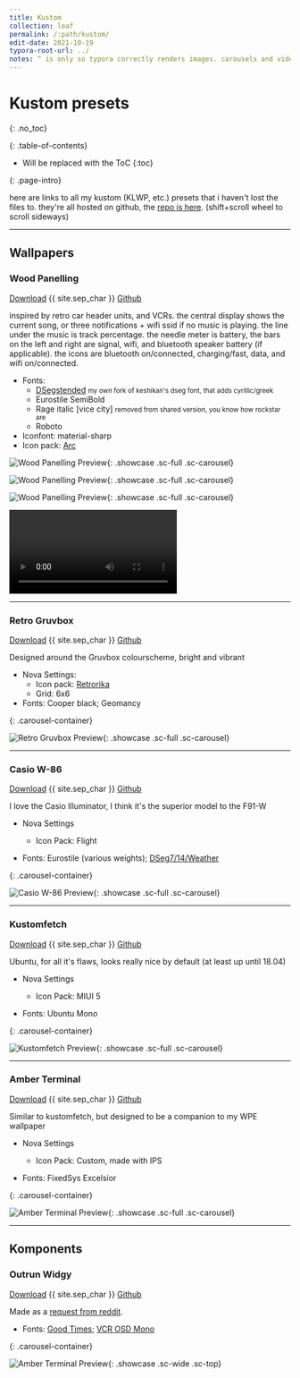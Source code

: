 ```yaml
---
title: Kustom
collection: leaf
permalink: /:path/kustom/
edit-date: 2021-10-19
typora-root-url: ../
notes: ^ is only so typora correctly renders images. carousels and videos need html
---
```


# Kustom presets
{: .no_toc}

<div class="contents-intro-container" markdown="1">

{: .table-of-contents}

* Will be replaced with the ToC
{:toc}

{: .page-intro}

here are links to all my kustom (KLWP, etc.) presets that i haven't lost the files to. they're all hosted on github, the [repo is here](https://github.com/ZeusOfTheCrows/kustom-presets). (shift+scroll wheel to scroll sideways)

</div>

---

## Wallpapers

### Wood Panelling

[Download](https://github.com/ZeusOfTheCrows/kustom-presets/raw/master/klwp/Wood_Panelling.klwp) {{ site.sep_char }} [Github](https://github.com/ZeusOfTheCrows/kustom-presets/blob/master/klwp/Wood_Panelling.klwp)

inspired by retro car header units, and VCRs. the central display  shows the  current song, or three notifications + wifi ssid if no music  is playing. the line under the music is track percentage. the needle  meter is  battery, the bars on the left and right are signal, wifi, and  bluetooth  speaker battery (if applicable). the icons are bluetooth  on/connected,  charging/fast, data, and wifi on/connected.

* Fonts:
	* [DSegstended](https://github.com/ZeusOfTheCrows/DSegstended/) <small class="weak">my own fork of keshikan's dseg font, that adds cyrillic/greek</small>
	* Eurostile SemiBold
	* Rage italic [vice city] <small class="weak">removed from shared version, you know how rockstar are</small>
	* Roboto
* Iconfont: material-sharp
* Icon pack: [Arc](https://play.google.com/store/apps/details?id=com.coccco28.arc)

<!-- invisible bit of html here. it's absolutely imperative it exists -->

<div class="carousel-container" markdown="1">

![Wood Panelling Preview](/assets/images/mobile/kustom/wood_panelling_01.png){: .showcase .sc-full .sc-carousel}

![Wood Panelling Preview](/assets/images/mobile/kustom/wood_panelling_02.png){: .showcase .sc-full .sc-carousel}

![Wood Panelling Preview](/assets/images/mobile/kustom/wood_panelling_03.png){: .showcase .sc-full .sc-carousel}

<video class="showcase sc-full sc-carousel" controls>
	<source src="/assets/images/mobile/kustom/wood_panelling_04.mp4" alt="Wood Panelling Preview Video" type="video/mp4"/>
</video>

</div>

---

### Retro Gruvbox

[Download](https://github.com/ZeusOfTheCrows/kustom-presets/raw/master/klwp/Retro_Gruvbox.klwp) {{ site.sep_char }} [Github](https://github.com/ZeusOfTheCrows/kustom-presets/blob/master/klwp/Retro_Gruvbox.klwp)

Designed around the Gruvbox colourscheme, bright and vibrant

* Nova Settings:
	* Icon pack: [Retrorika](https://play.google.com/store/apps/details?id=com.sikebox.retrorika.material.icons)
	* Grid: 6x6
* Fonts: Cooper black; Geomancy

{: .carousel-container}

![Retro Gruvbox Preview](/assets/images/mobile/kustom/retro_gruvbox.png){: .showcase .sc-full .sc-carousel}

---

### Casio W-86

[Download](https://github.com/ZeusOfTheCrows/kustom-presets/raw/master/klwp/Casio_W_86_Illuminator.klwp) {{ site.sep_char }} [Github](https://github.com/ZeusOfTheCrows/kustom-presets/blob/master/klwp/Casio_W_86_Illuminator.klwp)

I love the Casio Illuminator, I think it's the superior model to the F91-W

* Nova Settings
	* Icon Pack: Flight

* Fonts: Eurostile (various weights); [DSeg7/14/Weather](https://www.keshikan.net/fonts-e.html)

{: .carousel-container}

![Casio W-86 Preview](/assets/images/mobile/kustom/casio_w_86_illuminator.png){: .showcase .sc-full .sc-carousel}

---

### Kustomfetch

[Download](https://github.com/ZeusOfTheCrows/kustom-presets/raw/master/klwp/Kustomfetch.klwp) {{ site.sep_char }} [Github](https://github.com/ZeusOfTheCrows/kustom-presets/blob/master/klwp/Kustomfetch.klwp)

Ubuntu, for all it's flaws, looks really nice by default (at least up until 18.04)

* Nova Settings
	* Icon Pack: MIUI 5

* Fonts: Ubuntu Mono

{: .carousel-container}

![Kustomfetch Preview](/assets/images/mobile/kustom/kustomfetch.png){: .showcase .sc-full .sc-carousel}

---

### Amber Terminal

[Download](https://github.com/ZeusOfTheCrows/kustom-presets/raw/master/klwp/Amber_Terminal.klwp) {{ site.sep_char }} [Github](https://github.com/ZeusOfTheCrows/kustom-presets/blob/master/klwp/Amber_Terminal.klwp)

Similar to kustomfetch, but designed to be a companion to my WPE wallpaper

* Nova Settings
	* Icon Pack: Custom, made with IPS

* Fonts: FixedSys Excelsior

{: .carousel-container}

![Amber Terminal Preview](/assets/images/mobile/kustom/amber_terminal.png){: .showcase .sc-full .sc-carousel}

---

## Komponents

### Outrun Widgy

[Download](https://github.com/ZeusOfTheCrows/kustom-presets/raw/master/komp/Outrun_Widgy.komp) {{ site.sep_char }} [Github](https://github.com/ZeusOfTheCrows/kustom-presets/blob/master/komp/Outrun_Widgy.komp)

Made as a [request from reddit](https://www.reddit.com/r/outrun/comments/iq8iam/made_an_outrun_vibe_widget_with_widgy_for_ios_14/g4r1d8c/).

- Fonts: [Good Times](https://typodermicfonts.com/good-times/); [VCR OSD Mono](http://luc.devroye.org/fonts-75108.html)

{: .carousel-container}

![Amber Terminal Preview](/assets/images/mobile/kustom/outrun_widgy.png){: .showcase .sc-wide .sc-top}
